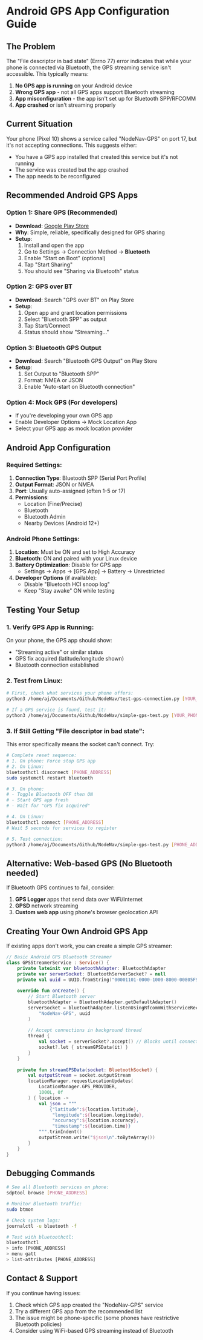 # Android GPS App Configuration Guide

## The Problem
The "File descriptor in bad state" (Errno 77) error indicates that while your phone is connected via Bluetooth, the GPS streaming service isn't accessible. This typically means:

1. **No GPS app is running** on your Android device
2. **Wrong GPS app** - not all GPS apps support Bluetooth streaming
3. **App misconfiguration** - the app isn't set up for Bluetooth SPP/RFCOMM
4. **App crashed** or isn't streaming properly

## Current Situation
Your phone (Pixel 10) shows a service called "NodeNav-GPS" on port 17, but it's not accepting connections. This suggests either:
- You have a GPS app installed that created this service but it's not running
- The service was created but the app crashed
- The app needs to be reconfigured

## Recommended Android GPS Apps

### Option 1: **Share GPS** (Recommended)
- **Download**: [Google Play Store](https://play.google.com/store/apps/details?id=com.jillybunch.shareGPS)
- **Why**: Simple, reliable, specifically designed for GPS sharing
- **Setup**:
  1. Install and open the app
  2. Go to Settings → Connection Method → **Bluetooth**
  3. Enable "Start on Boot" (optional)
  4. Tap "Start Sharing"
  5. You should see "Sharing via Bluetooth" status

### Option 2: **GPS over BT**
- **Download**: Search "GPS over BT" on Play Store
- **Setup**:
  1. Open app and grant location permissions
  2. Select "Bluetooth SPP" as output
  3. Tap Start/Connect
  4. Status should show "Streaming..."

### Option 3: **Bluetooth GPS Output**
- **Download**: Search "Bluetooth GPS Output" on Play Store
- **Setup**:
  1. Set Output to "Bluetooth SPP"
  2. Format: NMEA or JSON
  3. Enable "Auto-start on Bluetooth connection"

### Option 4: **Mock GPS** (For developers)
- If you're developing your own GPS app
- Enable Developer Options → Mock Location App
- Select your GPS app as mock location provider

## Android App Configuration

### Required Settings:
1. **Connection Type**: Bluetooth SPP (Serial Port Profile)
2. **Output Format**: JSON or NMEA
3. **Port**: Usually auto-assigned (often 1-5 or 17)
4. **Permissions**: 
   - Location (Fine/Precise)
   - Bluetooth
   - Bluetooth Admin
   - Nearby Devices (Android 12+)

### Android Phone Settings:
1. **Location**: Must be ON and set to High Accuracy
2. **Bluetooth**: ON and paired with your Linux device
3. **Battery Optimization**: Disable for GPS app
   - Settings → Apps → [GPS App] → Battery → Unrestricted
4. **Developer Options** (if available):
   - Disable "Bluetooth HCI snoop log"
   - Keep "Stay awake" ON while testing

## Testing Your Setup

### 1. Verify GPS App is Running:
On your phone, the GPS app should show:
- "Streaming active" or similar status
- GPS fix acquired (latitude/longitude shown)
- Bluetooth connection established

### 2. Test from Linux:
```bash
# First, check what services your phone offers:
python3 /home/aj/Documents/Github/NodeNav/test-gps-connection.py [YOUR_PHONE_ADDRESS]

# If a GPS service is found, test it:
python3 /home/aj/Documents/Github/NodeNav/simple-gps-test.py [YOUR_PHONE_ADDRESS] [PORT]
```

### 3. If Still Getting "File descriptor in bad state":
This error specifically means the socket can't connect. Try:

```bash
# Complete reset sequence:
# 1. On phone: Force stop GPS app
# 2. On Linux:
bluetoothctl disconnect [PHONE_ADDRESS]
sudo systemctl restart bluetooth

# 3. On phone: 
# - Toggle Bluetooth OFF then ON
# - Start GPS app fresh
# - Wait for "GPS fix acquired"

# 4. On Linux:
bluetoothctl connect [PHONE_ADDRESS]
# Wait 5 seconds for services to register

# 5. Test connection:
python3 /home/aj/Documents/Github/NodeNav/simple-gps-test.py [PHONE_ADDRESS] 1
```

## Alternative: Web-based GPS (No Bluetooth needed)

If Bluetooth GPS continues to fail, consider:
1. **GPS Logger** apps that send data over WiFi/Internet
2. **GPSD** network streaming
3. **Custom web app** using phone's browser geolocation API

## Creating Your Own Android GPS App

If existing apps don't work, you can create a simple GPS streamer:

```kotlin
// Basic Android GPS Bluetooth Streamer
class GPSStreamerService : Service() {
    private lateinit var bluetoothAdapter: BluetoothAdapter
    private var serverSocket: BluetoothServerSocket? = null
    private val uuid = UUID.fromString("00001101-0000-1000-8000-00805F9B34FB") // SPP UUID
    
    override fun onCreate() {
        // Start Bluetooth server
        bluetoothAdapter = BluetoothAdapter.getDefaultAdapter()
        serverSocket = bluetoothAdapter.listenUsingRfcommWithServiceRecord(
            "NodeNav-GPS", uuid
        )
        
        // Accept connections in background thread
        thread {
            val socket = serverSocket?.accept() // Blocks until connected
            socket?.let { streamGPSData(it) }
        }
    }
    
    private fun streamGPSData(socket: BluetoothSocket) {
        val outputStream = socket.outputStream
        locationManager.requestLocationUpdates(
            LocationManager.GPS_PROVIDER, 
            1000L, 0f
        ) { location ->
            val json = """
                {"latitude":${location.latitude},
                 "longitude":${location.longitude},
                 "accuracy":${location.accuracy},
                 "timestamp":${location.time}}
            """.trimIndent()
            outputStream.write("$json\n".toByteArray())
        }
    }
}
```

## Debugging Commands

```bash
# See all Bluetooth services on phone:
sdptool browse [PHONE_ADDRESS]

# Monitor Bluetooth traffic:
sudo btmon

# Check system logs:
journalctl -u bluetooth -f

# Test with bluetoothctl:
bluetoothctl
> info [PHONE_ADDRESS]
> menu gatt
> list-attributes [PHONE_ADDRESS]
```

## Contact & Support

If you continue having issues:
1. Check which GPS app created the "NodeNav-GPS" service
2. Try a different GPS app from the recommended list
3. The issue might be phone-specific (some phones have restrictive Bluetooth policies)
4. Consider using WiFi-based GPS streaming instead of Bluetooth
